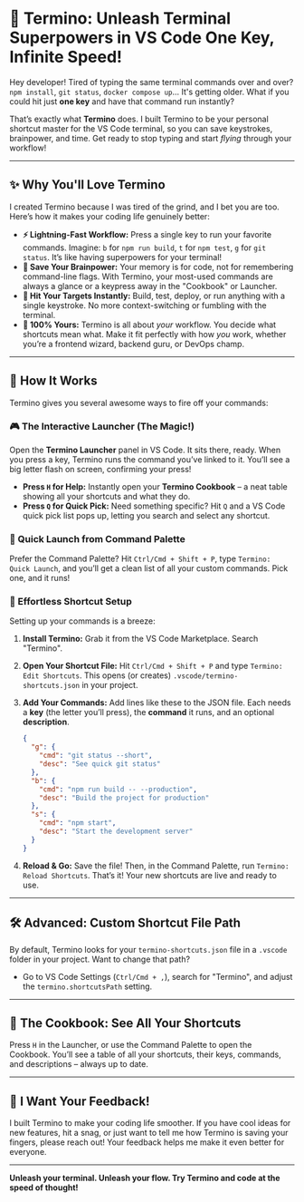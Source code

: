 # 🚀 Termino: Unleash Terminal Superpowers in VS Code One Key, Infinite Speed!

Hey developer! Tired of typing the same terminal commands over and over? `npm install`, `git status`, `docker compose up`... It's getting older. What if you could hit just **one key** and have that command run instantly?

That’s exactly what **Termino** does. I built Termino to be your personal shortcut master for the VS Code terminal, so you can save keystrokes, brainpower, and time. Get ready to stop typing and start *flying* through your workflow!

---

## ✨ Why You'll Love Termino

I created Termino because I was tired of the grind, and I bet you are too. Here’s how it makes your coding life genuinely better:

- **⚡️ Lightning-Fast Workflow:** Press a single key to run your favorite commands. Imagine: `b` for `npm run build`, `t` for `npm test`, `g` for `git status`. It’s like having superpowers for your terminal!
- **🧠 Save Your Brainpower:** Your memory is for code, not for remembering command-line flags. With Termino, your most-used commands are always a glance or a keypress away in the "Cookbook" or Launcher.
- **🎯 Hit Your Targets Instantly:** Build, test, deploy, or run anything with a single keystroke. No more context-switching or fumbling with the terminal.
- **🎉 100% Yours:** Termino is all about *your* workflow. You decide what shortcuts mean what. Make it fit perfectly with how *you* work, whether you’re a frontend wizard, backend guru, or DevOps champ.

---

## 🚦 How It Works

Termino gives you several awesome ways to fire off your commands:

### 🎮 The Interactive Launcher (The Magic!)

Open the **Termino Launcher** panel in VS Code. It sits there, ready. When you press a key, Termino runs the command you’ve linked to it. You’ll see a big letter flash on screen, confirming your press!

- **Press `H` for Help:** Instantly open your **Termino Cookbook** – a neat table showing all your shortcuts and what they do.
- **Press `Q` for Quick Pick:** Need something specific? Hit `Q` and a VS Code quick pick list pops up, letting you search and select any shortcut.

### 💨 Quick Launch from Command Palette

Prefer the Command Palette? Hit `Ctrl/Cmd + Shift + P`, type `Termino: Quick Launch`, and you’ll get a clean list of all your custom commands. Pick one, and it runs!

### 📝 Effortless Shortcut Setup

Setting up your commands is a breeze:

1. **Install Termino:** Grab it from the VS Code Marketplace. Search "Termino".
2. **Open Your Shortcut File:** Hit `Ctrl/Cmd + Shift + P` and type `Termino: Edit Shortcuts`. This opens (or creates) `.vscode/termino-shortcuts.json` in your project.
3. **Add Your Commands:** Add lines like these to the JSON file. Each needs a **key** (the letter you’ll press), the **command** it runs, and an optional **description**.

    ```json
    {
      "g": {
        "cmd": "git status --short",
        "desc": "See quick git status"
      },
      "b": {
        "cmd": "npm run build -- --production",
        "desc": "Build the project for production"
      },
      "s": {
        "cmd": "npm start",
        "desc": "Start the development server"
      }
    }
    ```

4. **Reload & Go:** Save the file! Then, in the Command Palette, run `Termino: Reload Shortcuts`. That’s it! Your new shortcuts are live and ready to use.

---

## 🛠️ Advanced: Custom Shortcut File Path

By default, Termino looks for your `termino-shortcuts.json` file in a `.vscode` folder in your project. Want to change that path?

- Go to VS Code Settings (`Ctrl/Cmd + ,`), search for "Termino", and adjust the `termino.shortcutsPath` setting.

---

## 📘 The Cookbook: See All Your Shortcuts

Press `H` in the Launcher, or use the Command Palette to open the Cookbook. You’ll see a table of all your shortcuts, their keys, commands, and descriptions – always up to date.

---

## 🙌 I Want Your Feedback!

I built Termino to make your coding life smoother. If you have cool ideas for new features, hit a snag, or just want to tell me how Termino is saving your fingers, please reach out! Your feedback helps me make it even better for everyone.

---

**Unleash your terminal. Unleash your flow. Try Termino and code at the speed of thought!**